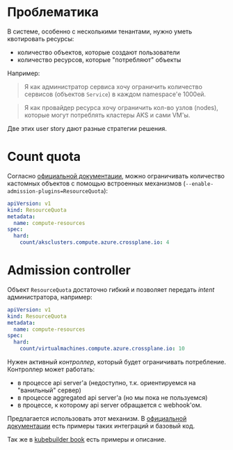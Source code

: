 # Проблематика
В системе, особенно с несколькими тенантами, нужно уметь квотировать ресурсы:
  * количество объектов, которые создают пользователи
  * количество ресурсов, которые "потребляют" объекты

Например:
>Я как администратор сервиса хочу ограничить количество сервисов (объектов `Service`) в каждом namespace'е 1000ей.

>Я как провайдер ресурса хочу ограничить кол-во узлов (nodes), которые могут потреблять кластеры AKS и сами VM'ы.

Две этих user story дают разные стратегии решения.

# Count quota
Согласно [официальной документации](https://kubernetes.io/docs/concepts/policy/resource-quotas/), можно ограничивать 
количество кастомных объектов с помощью встроенных механизмов (`--enable-admission-plugins=ResourceQuota`):
```yaml
apiVersion: v1
kind: ResourceQuota
metadata:
  name: compute-resources
spec:
  hard:
    count/aksclusters.compute.azure.crossplane.io: 4
```


# Admission controller
Объект `ResourceQuota` достаточно гибкий и позволяет передать _intent_ администратора, например:
```yaml
apiVersion: v1
kind: ResourceQuota
metadata:
  name: compute-resources
spec:
  hard:
    count/virtualmachines.compute.azure.crossplane.io: 10
```
Нужен активный _контроллер_, который будет ограничивать потребление. Контроллер может работать:
  * в процессе api server'а (недоступно, т.к. ориентируемся на "ванильный" сервер)
  * в процессе aggregated api server'а (но мы пока не пользуемся)
  * в процессе, к которому api server обращается с webhook'ом.

Предлагается использовать этот механизм. В [официальной документации](https://kubernetes.io/docs/reference/access-authn-authz/extensible-admission-controllers/#admission-webhooks) есть примеры таких интеграций и базовый код.

Так же в [kubebuilder book](https://book.kubebuilder.io/reference/admission-webhook.html) есть примеры и описание.